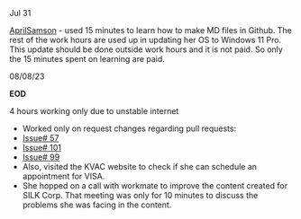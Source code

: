 Jul 31

[AprilSamson](https://github.com/AprilSamson) - used 15 minutes to learn how to make MD files in Github. The rest of the work hours are used up in updating her OS to Windows 11 Pro. This update should be done outside work hours and it is not paid. So only the 15 minutes spent on learning are paid.

08/08/23

**EOD**

4 hours working only due to unstable internet
- Worked only on request changes regarding pull requests:
- [Issue# 57](https://github.com/NoteHive/Silk-Corp-Guide/pull/174/files)
- [Issue# 101](https://github.com/NoteHive/Silk-Corp-Guide/pull/171/commits/1a8760afb5e458cc18e650ae28f391c4715b5177)
- [Issue# 99](https://github.com/NoteHive/Silk-Corp-Guide/pull/169/commits/1b0b6d35123011e6c9bce8b50c4a98811d1f626d)
- Also, visited the KVAC website to check if she can schedule an appointment for VISA.
- She hopped on a call with workmate to improve the content created for SILK Corp. That meeting was only for 10 minutes to discuss the problems she was 
  facing in the content. 
